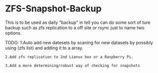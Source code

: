 # ZFS-Snapshot-Backup

This is to be used as daily "backup" in tell you can do some sort of ture backup such as zfs replication to a off site or rsync just to name two options.

TODO:
	1.Auto add new datesets by scaning for new datasets by possibly using (zfs list) and adding it to a array.	
	
	2.Add zfs replication to 2nd Lionux box or a Raspberry Pi.
	
	3.Add a more determining/robust way of checking for snapshots
